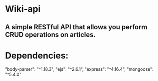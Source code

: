 # Wiki-api
A simple RESTful API that allows you perform CRUD operations on articles.
---------------------------------------------------------------------------
# Dependencies: 
"body-parser": "^1.18.3",
"ejs": "^2.6.1",
"express": "^4.16.4",
"mongoose": "^5.4.0"
